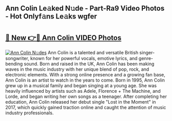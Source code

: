 ## Ann Colin Le𝚊ked N𝚞de - Part-Ra9 Video Photos - Hot Onlyf𝚊ns Le𝚊ks wgfer

# <h2><a href="http://ab71522.deff.icu/?id=Ann+Colin">🔗 New 👉🔴 Ann Colin VIDEO Photos</a></h2>

[![Ann Colin N𝚞des](https://i.imgur.com/rIISA9y.gif)](http://ab71522.deff.icu/?id=Ann+Colin)
Ann Colin is a talented and versatile British singer-songwriter, known for her powerful vocals, emotive lyrics, and genre-bending sound. Born and raised in the UK, Ann Colin has been making waves in the music industry with her unique blend of pop, rock, and electronic elements. With a strong online presence and a growing fan base, Ann Colin is an artist to watch in the years to come. Born in 1995, Ann Colin grew up in a musical family and began singing at a young age. She was heavily influenced by artists such as Adele, Florence + The Machine, and Lorde, and began writing her own songs as a teenager. After completing her education, Ann Colin released her debut single "Lost in the Moment" in 2017, which quickly gained traction online and caught the attention of music industry professionals.
